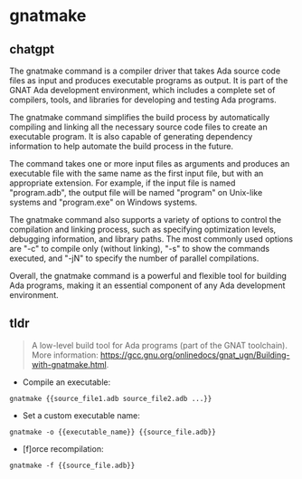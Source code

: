 # gnatmake 
## chatgpt 
The gnatmake command is a compiler driver that takes Ada source code files as input and produces executable programs as output. It is part of the GNAT Ada development environment, which includes a complete set of compilers, tools, and libraries for developing and testing Ada programs.

The gnatmake command simplifies the build process by automatically compiling and linking all the necessary source code files to create an executable program. It is also capable of generating dependency information to help automate the build process in the future.

The command takes one or more input files as arguments and produces an executable file with the same name as the first input file, but with an appropriate extension. For example, if the input file is named "program.adb", the output file will be named "program" on Unix-like systems and "program.exe" on Windows systems.

The gnatmake command also supports a variety of options to control the compilation and linking process, such as specifying optimization levels, debugging information, and library paths. The most commonly used options are "-c" to compile only (without linking), "-s" to show the commands executed, and "-jN" to specify the number of parallel compilations.

Overall, the gnatmake command is a powerful and flexible tool for building Ada programs, making it an essential component of any Ada development environment. 

## tldr 
 
> A low-level build tool for Ada programs (part of the GNAT toolchain).
> More information: <https://gcc.gnu.org/onlinedocs/gnat_ugn/Building-with-gnatmake.html>.

- Compile an executable:

`gnatmake {{source_file1.adb source_file2.adb ...}}`

- Set a custom executable name:

`gnatmake -o {{executable_name}} {{source_file.adb}}`

- [f]orce recompilation:

`gnatmake -f {{source_file.adb}}`
